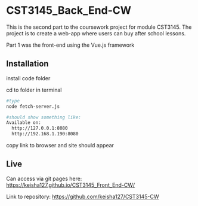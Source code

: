 # CST3145_Back_End-CW

This is the second part to the coursework project for module CST3145. 
The project is to create a web-app where users can buy after school lessons.

Part 1 was the front-end using the Vue.js framework

## Installation

install code folder

cd to folder in terminal

```bash
#type
node fetch-server.js

#should show something like:
Available on:
  http://127.0.0.1:8080
  http://192.168.1.190:8080
```

copy link to browser and site should appear

## Live

Can access via git pages here: https://keisha127.github.io/CST3145_Front_End-CW/

Link to repository: https://github.com/keisha127/CST3145-CW
